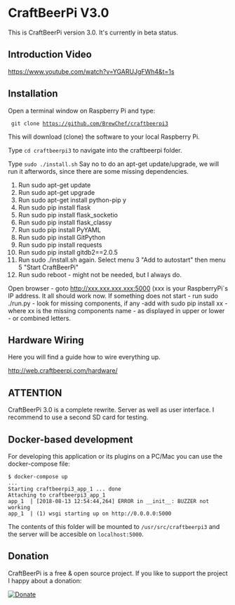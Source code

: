 # CraftBeerPi V3.0

This is CraftBeerPi version 3.0. It's currently in beta status.

## Introduction Video

https://www.youtube.com/watch?v=YGARUJgFWh4&t=1s

## Installation

Open a terminal window on Raspberry Pi and type:

<code> git clone https://github.com/BrewChef/craftbeerpi3</code>

This will download (clone) the software to your local Raspberry Pi.

Type <code>cd craftbeerpi3</code> to navigate into the craftbeerpi folder.

Type <code>sudo ./install.sh</code>
Say no to do an apt-get update/upgrade, we will run it afterwords, since there are some missing dependencies.

1. Run sudo apt-get update
2. Run sudo apt-get upgrade
3. Run sudo apt-get install python-pip y
4. Run sudo pip install flask
5. Run sudo pip install flask_socketio
6. Run sudo pip install flask_classy
7. Run sudo pip install PyYAML
8. Run sudo pip install GitPython
9. Run sudo pip install requests
10. Run sudo pip install gitdb2==2.0.5
11. Run sudo ./install.sh again. Select menu 3 "Add to autostart" then menu 5 "Start CraftBeerPi"
12. Run sudo reboot - might not be needed, but I always do.

Open browser - goto http://xxx.xxx.xxx.xxx:5000 (xxx is your RaspberryPi`s IP address.
It all should work now. If something does not start - run sudo ./run.py - look for missing components, if any -add with 
sudo pip install xx - where xx is the missing components name - as displayed in upper or lower - or combined letters.

## Hardware Wiring

Here you will find a guide how to wire everything up.

http://web.craftbeerpi.com/hardware/

## ATTENTION

CraftBeerPi 3.0 is a complete rewrite. Server as well as user interface. I recommend to use a second SD card for testing.

## Docker-based development

For developing this application or its plugins on a PC/Mac you can use the docker-compose file:

``` shell
$ docker-compose up
...
Starting craftbeerpi3_app_1 ... done
Attaching to craftbeerpi3_app_1
app_1  | [2018-08-13 12:54:44,264] ERROR in __init__: BUZZER not working
app_1  | (1) wsgi starting up on http://0.0.0.0:5000
```

The contents of this folder will be mounted to `/usr/src/craftbeerpi3` and the server will be accesible on `localhost:5000`.

## Donation

CraftBeerPi is a free & open source project. If you like to support the project I happy about a donation:

[![Donate](https://www.paypal.com/en_US/i/btn/btn_donateCC_LG.gif)](https://www.paypal.com/cgi-bin/webscr?cmd=_s-xclick&hosted_button_id=2X9KR98KJ8YZQ)
